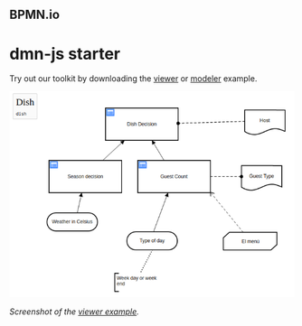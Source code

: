 ## BPMN.io
# dmn-js starter

Try out our toolkit by downloading the [viewer](https://cdn.staticaly.com/gh/bpmn-io/dmn-js-examples/master/starter/viewer.html) or [modeler](https://cdn.staticaly.com/gh/bpmn-io/dmn-js-examples/master/starter/modeler.html) example.


[![viewer example screenshot](./viewer.png)](https://cdn.staticaly.com/gh/bpmn-io/dmn-js-examples/master/starter/viewer.html)

_Screenshot of the [viewer example](https://cdn.staticaly.com/gh/bpmn-io/dmn-js-examples/master/starter/viewer.html)._
